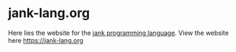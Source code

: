 # jank-lang.org
Here lies the website for the [jank programming language](https://github.com/jeaye/jank). View the website here https://jank-lang.org
